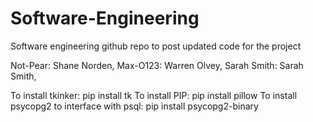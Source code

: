 # Software-Engineering
Software engineering github repo to post updated code for the project

Not-Pear: Shane Norden,
Max-O123: Warren Olvey,
Sarah Smith: Sarah Smith,


To install tkinker: pip install tk
To install PIP: pip install pillow
To install psycopg2 to interface with psql: pip install psycopg2-binary 
